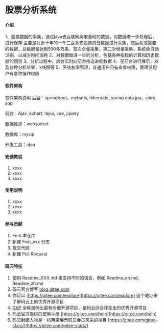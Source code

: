 # 股票分析系统

#### 介绍

1、股票数据的采集，通过java去互联网爬取基础的数据，对数据进一步处理后，进行保存
主要是对近十年的一千三百多支股票的日数据进行采集，然后获取需要的数据，总数据量达到500多万条，首次全量采集，第二次增量采集，系统会自动识别，以减少时间消耗
2、对数据做进一步的分析，包括各种指标的计算和历史数据的回测
3、分析过程中，后台实时向前台推送进度数据
4、在前台进行展示，以及各种分析结果，k线图等
5、系统权限管理，普通用户只有查看权限，管理员用户有各种操作权限


#### 软件架构
软件架构说明
后台：springboot，mybatis, hibernate, spring data jpa，shiro, aop

前台：Ajax, echart, layui, vue, jquery

数据推送：websocket

数据库：mysql

开发工具：idea

#### 安装教程

1.  xxxx
2.  xxxx
3.  xxxx

#### 使用说明

1.  xxxx
2.  xxxx
3.  xxxx

#### 参与贡献

1.  Fork 本仓库
2.  新建 Feat_xxx 分支
3.  提交代码
4.  新建 Pull Request


#### 码云特技

1.  使用 Readme\_XXX.md 来支持不同的语言，例如 Readme\_en.md, Readme\_zh.md
2.  码云官方博客 [blog.gitee.com](https://blog.gitee.com)
3.  你可以 [https://gitee.com/explore](https://gitee.com/explore) 这个地址来了解码云上的优秀开源项目
4.  [GVP](https://gitee.com/gvp) 全称是码云最有价值开源项目，是码云综合评定出的优秀开源项目
5.  码云官方提供的使用手册 [https://gitee.com/help](https://gitee.com/help)
6.  码云封面人物是一档用来展示码云会员风采的栏目 [https://gitee.com/gitee-stars/](https://gitee.com/gitee-stars/)
